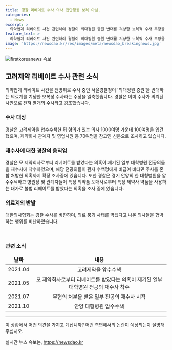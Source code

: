 ```yaml
---
title: 경찰 리베이트 수사 의사 집단행동 보복 아님.
categories:
  - News
excerpt: >
  의약업계 리베이트 사건 관련하여 경찰이 의대정원 증원 반대를 겨냥한 보복적 수사 주장을 부인했다. 고려제약을 압수수색한 결과 의사 100여 명이 입건되었으며, 제약회사 관계자와 영업사원 등 70여 명이 참고인 신분으로 조사되었음. 또한, 대학병원 전공의들을 재수사하고, 의혹은 비급여 비타민 주사까지 확대됐음을 밝혔다. 이에 대한의사협회 대변인은 경찰의 수사를 비판하며 의료 붕괴 사태를 우려했다. 경찰은 또한 대형병원 관계자들로부터 불법 리베이트를 받았다는 의혹에 대해 압수수색을 실시했지만, 이는 고려제약 사건과는 별개라고 설명했다.
feature_text: >
  의약업계 리베이트 사건 관련하여 경찰이 의대정원 증원 반대를 겨냥한 보복적 수사 주장을 부인했다. 고려제약을 압수수색한 결과 의사 100여 명이 입건되었으며, 제약회사 관계자와 영업사원 등 70여 명이 참고인 신분으로 조사되었음. 또한, 대학병원 전공의들을 재수사하고, 의혹은 비급여 비타민 주사까지 확대됐음을 밝혔다. 이에 대한의사협회 대변인은 경찰의 수사를 비판하며 의료 붕괴 사태를 우려했다. 경찰은 또한 대형병원 관계자들로부터 불법 리베이트를 받았다는 의혹에 대해 압수수색을 실시했지만, 이는 고려제약 사건과는 별개라고 설명했다.
image: 'https://newsdao.kr/res/images/meta/newsdao_breakingnews.jpg'
---
```


<p><img src="https://newsdao.kr/res/images/meta/newsdao_breakingnews.jpg" alt="firstkoreanews 속보" /></p>

<h2 data-ke-size="size26">고려제약 리베이트 수사 관련 소식</h2>

<p data-ke-size="size16">의약업계 리베이트 사건을 전방위로 수사 중인 서울경찰청이 '의대정원 증원'을 반대하는 의료계를 겨냥한 보복성 수사라는 주장을 일축했습니다. 경찰은 이미 수사가 의뢰된 사안으로 전혀 별개의 수사라고 강조했습니다.</p>

<h3><b>수사 대상</b></h3>

<p data-ke-size="size16">경찰은 고려제약을 압수수색한 뒤 혐의가 있는 의사 1000여명 가운데 100여명을 입건했으며, 제약회사 관계자 및 영업사원 등 70여명을 참고인 신분으로 조사하고 있습니다.</p>

<h3><b>재수사에 대한 경찰의 움직임</b></h3>

<p data-ke-size="size16">경찰은 모 제약회사로부터 리베이트를 받았다는 의혹이 제기된 일부 대학병원 전공의들을 재수사에 착수하였으며, 해당 전공의들이 환자 수백명에게 비급여 비타민 주사를 혼합 처방한 의혹까지 확장 조사중에 있습니다. 또한 경찰은 경기 안양의 한 대형병원을 압수수색하고 병원장 및 관계자들이 특정 의약품 도매사로부터 특정 제약사 약품을 사용하는 대가로 불법 리베이트를 받았다는 의혹을 조사 중에 있습니다.</p>

<h3><b>의료계의 반발</b></h3>

<p data-ke-size="size16">대한의사협회는 경찰 수사를 비판하며, 의료 붕괴 사태를 막겠다고 나온 의사들을 협박하는 행위를 비난하였습니다.</p>

<p data-ke-size="size16">&#8203;</p>

<h3><b>관련 소식</b></h3>

<table>
<thead>
<tr>
<td style="text-align: center; height: 17px;"><b>날짜</b></td>
<td style="text-align: center; height: 17px;"><b>내용</b></td>
</tr>
</thead>
<tbody>
<tr>
<td style="text-align: center; height: 17px;">2021.04</td>
<td style="text-align: center; height: 17px;">고려제약을 압수수색</td>
</tr>
<tr>
<td style="text-align: center; height: 17px;">2021.05</td>
<td style="text-align: center; height: 17px;">모 제약회사로부터 리베이트를 받았다는 의혹이 제기된 일부 대학병원 전공의 재수사 착수</td>
</tr>
<tr>
<td style="text-align: center; height: 17px;">2021.07</td>
<td style="text-align: center; height: 17px;">무혐의 처분을 받은 일부 전공의 재수사 시작</td>
</tr>
<tr>
<td style="text-align: center; height: 17px;">2021.10</td>
<td style="text-align: center; height: 17px;">안양 대형병원 압수수색</td>
</tr>
</tbody>
</table>

<hr>

<p data-ke-size="size16">이 상황에서 어떤 의견을 가지고 계십니까? 어떤 측면에서의 논란이 예상되는지 설명해 주십시오.</p>
실시간 뉴스 속보는, <a href="https://newsdao.kr" rel="dofollow">https://newsdao.kr</a>


